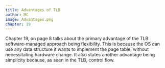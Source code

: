 ```yaml
---
title: Advantages of TLB
author: MC
image: Advantages.png
chapter: 19
---
```

Chapter 19, on page 8 talks about the primary advantage of the TLB software-managed approach being flexibility. This is because the OS can use any data structure it wants to implement the page table, without necessitating hardware change. It also states another advantage being simplicity because, as seen in the TLB, control flow.
